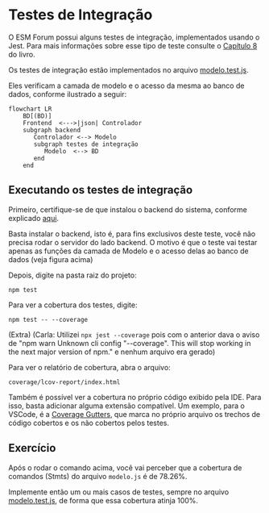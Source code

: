 # Testes de Integração

O ESM Forum possui alguns testes de integração, implementados 
usando o Jest. Para mais informações sobre esse tipo de teste 
consulte o 
[Capítulo 8](https://engsoftmoderna.info/cap8.html#testes-de-integra%C3%A7%C3%A3o)
do livro.

Os testes de integração estão implementados no arquivo
[modelo.test.js](../testes/modelo.test.js).

Eles verificam a camada de modelo e o acesso da mesma ao banco de 
dados, conforme ilustrado a seguir:

```mermaid
flowchart LR
    BD[(BD)]
    Frontend  <--->|json| Controlador
    subgraph backend
       Controlador <--> Modelo
       subgraph testes de integração
          Modelo  <--> BD 
       end
    end
```

## Executando os testes de integração

Primeiro, certifique-se de que instalou o backend do sistema, conforme explicado [aqui](./instalacao.md). 

Basta instalar o backend, isto é, para fins exclusivos deste teste, você não precisa 
rodar o servidor do lado backend. O motivo é que o teste vai testar apenas as funções
da camada de Modelo e o acesso delas ao banco de dados (veja figura acima)

Depois, digite na pasta raiz do projeto:

``npm test``

Para ver a cobertura dos testes, digite:

``npm test -- --coverage`` 

(Extra) (Carla: Utilizei ``npx jest --coverage`` pois com o anterior dava o aviso de "npm warn Unknown cli config "--coverage". This will stop working in the next major version of npm." e nenhum arquivo era gerado)

Para ver o relatório de cobertura, abra o arquivo:

`coverage/lcov-report/index.html`

Também é possível ver a cobertura no próprio código exibido pela IDE. Para isso, basta adicionar alguma extensão compatível. Um exemplo, para o VSCode, é a [Coverage Gutters](https://marketplace.visualstudio.com/items?itemName=ryanluker.vscode-coverage-gutters), que marca no próprio arquivo os trechos de código cobertos e os não cobertos pelos testes.

## Exercício

Após o rodar o comando acima, você vai perceber que a cobertura 
de comandos (Stmts) do arquivo `modelo.js` é de 78.26%.

Implemente então um ou mais casos de testes, sempre no 
arquivo [modelo.test.js](../testes/modelo.test.js), de forma que 
essa cobertura atinja 100%.
